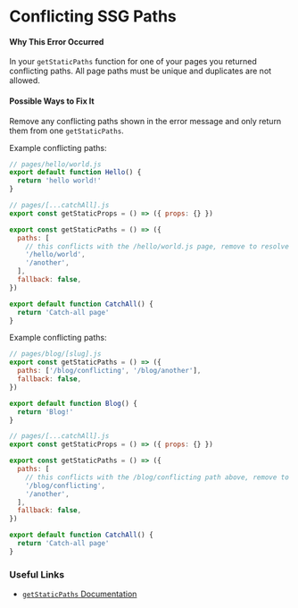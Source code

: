 # Conflicting SSG Paths

#### Why This Error Occurred

In your `getStaticPaths` function for one of your pages you returned conflicting paths. All page paths must be unique and duplicates are not allowed.

#### Possible Ways to Fix It

Remove any conflicting paths shown in the error message and only return them from one `getStaticPaths`.

Example conflicting paths:

```jsx
// pages/hello/world.js
export default function Hello() {
  return 'hello world!'
}

// pages/[...catchAll].js
export const getStaticProps = () => ({ props: {} })

export const getStaticPaths = () => ({
  paths: [
    // this conflicts with the /hello/world.js page, remove to resolve error
    '/hello/world',
    '/another',
  ],
  fallback: false,
})

export default function CatchAll() {
  return 'Catch-all page'
}
```

Example conflicting paths:

```jsx
// pages/blog/[slug].js
export const getStaticPaths = () => ({
  paths: ['/blog/conflicting', '/blog/another'],
  fallback: false,
})

export default function Blog() {
  return 'Blog!'
}

// pages/[...catchAll].js
export const getStaticProps = () => ({ props: {} })

export const getStaticPaths = () => ({
  paths: [
    // this conflicts with the /blog/conflicting path above, remove to resolve error
    '/blog/conflicting',
    '/another',
  ],
  fallback: false,
})

export default function CatchAll() {
  return 'Catch-all page'
}
```

### Useful Links

- [`getStaticPaths` Documentation](https://nextjs.org/docs/basic-features/data-fetching#getstaticpaths-static-generation)
